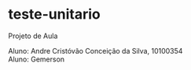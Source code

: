 # teste-unitario
Projeto de Aula 

Aluno: Andre Cristóvão Conceição da Silva, 10100354 
</br>
Aluno: Gemerson

